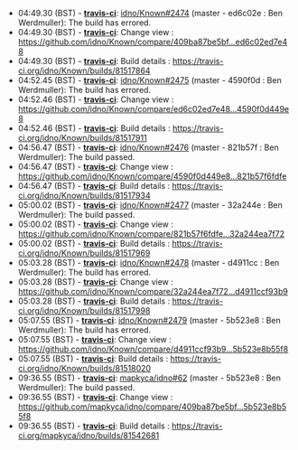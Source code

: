 * <a id="04:49.30">04:49.30 (BST)</a> - __[travis-ci](https://github.com/travis-ci)__: <a href="https://github.com/idno/Known/issues/2474">idno/Known#2474</a> (master - ed6c02e : Ben Werdmuller): The build has errored.
* <a id="04:49.30">04:49.30 (BST)</a> - __[travis-ci](https://github.com/travis-ci)__: Change view : https://github.com/idno/Known/compare/409ba87be5bf...ed6c02ed7e48
* <a id="04:49.30">04:49.30 (BST)</a> - __[travis-ci](https://github.com/travis-ci)__: Build details : https://travis-ci.org/idno/Known/builds/81517864
* <a id="04:52.45">04:52.45 (BST)</a> - __[travis-ci](https://github.com/travis-ci)__: <a href="https://github.com/idno/Known/issues/2475">idno/Known#2475</a> (master - 4590f0d : Ben Werdmuller): The build has errored.
* <a id="04:52.46">04:52.46 (BST)</a> - __[travis-ci](https://github.com/travis-ci)__: Change view : https://github.com/idno/Known/compare/ed6c02ed7e48...4590f0d449e8
* <a id="04:52.46">04:52.46 (BST)</a> - __[travis-ci](https://github.com/travis-ci)__: Build details : https://travis-ci.org/idno/Known/builds/81517911
* <a id="04:56.47">04:56.47 (BST)</a> - __[travis-ci](https://github.com/travis-ci)__: <a href="https://github.com/idno/Known/issues/2476">idno/Known#2476</a> (master - 821b57f : Ben Werdmuller): The build passed.
* <a id="04:56.47">04:56.47 (BST)</a> - __[travis-ci](https://github.com/travis-ci)__: Change view : https://github.com/idno/Known/compare/4590f0d449e8...821b57f6fdfe
* <a id="04:56.47">04:56.47 (BST)</a> - __[travis-ci](https://github.com/travis-ci)__: Build details : https://travis-ci.org/idno/Known/builds/81517934
* <a id="05:00.02">05:00.02 (BST)</a> - __[travis-ci](https://github.com/travis-ci)__: <a href="https://github.com/idno/Known/issues/2477">idno/Known#2477</a> (master - 32a244e : Ben Werdmuller): The build passed.
* <a id="05:00.02">05:00.02 (BST)</a> - __[travis-ci](https://github.com/travis-ci)__: Change view : https://github.com/idno/Known/compare/821b57f6fdfe...32a244ea7f72
* <a id="05:00.02">05:00.02 (BST)</a> - __[travis-ci](https://github.com/travis-ci)__: Build details : https://travis-ci.org/idno/Known/builds/81517969
* <a id="05:03.28">05:03.28 (BST)</a> - __[travis-ci](https://github.com/travis-ci)__: <a href="https://github.com/idno/Known/issues/2478">idno/Known#2478</a> (master - d4911cc : Ben Werdmuller): The build has errored.
* <a id="05:03.28">05:03.28 (BST)</a> - __[travis-ci](https://github.com/travis-ci)__: Change view : https://github.com/idno/Known/compare/32a244ea7f72...d4911ccf93b9
* <a id="05:03.28">05:03.28 (BST)</a> - __[travis-ci](https://github.com/travis-ci)__: Build details : https://travis-ci.org/idno/Known/builds/81517998
* <a id="05:07.55">05:07.55 (BST)</a> - __[travis-ci](https://github.com/travis-ci)__: <a href="https://github.com/idno/Known/issues/2479">idno/Known#2479</a> (master - 5b523e8 : Ben Werdmuller): The build has errored.
* <a id="05:07.55">05:07.55 (BST)</a> - __[travis-ci](https://github.com/travis-ci)__: Change view : https://github.com/idno/Known/compare/d4911ccf93b9...5b523e8b55f8
* <a id="05:07.55">05:07.55 (BST)</a> - __[travis-ci](https://github.com/travis-ci)__: Build details : https://travis-ci.org/idno/Known/builds/81518020
* <a id="09:36.55">09:36.55 (BST)</a> - __[travis-ci](https://github.com/travis-ci)__: <a href="https://github.com/mapkyca/idno/issues/62">mapkyca/idno#62</a> (master - 5b523e8 : Ben Werdmuller): The build passed.
* <a id="09:36.55">09:36.55 (BST)</a> - __[travis-ci](https://github.com/travis-ci)__: Change view : https://github.com/mapkyca/idno/compare/409ba87be5bf...5b523e8b55f8
* <a id="09:36.55">09:36.55 (BST)</a> - __[travis-ci](https://github.com/travis-ci)__: Build details : https://travis-ci.org/mapkyca/idno/builds/81542681
